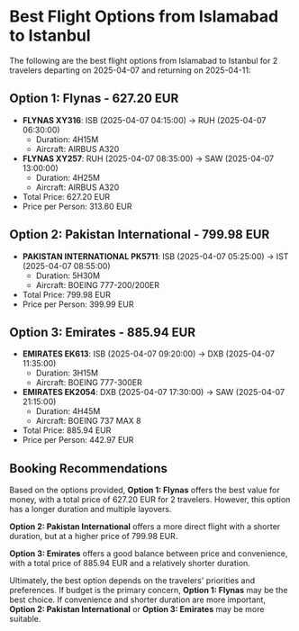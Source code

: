 # Best Flight Options from Islamabad to Istanbul
The following are the best flight options from Islamabad to Istanbul for 2 travelers departing on 2025-04-07 and returning on 2025-04-11:

## Option 1: Flynas - 627.20 EUR
* **FLYNAS XY316**: ISB (2025-04-07 04:15:00) → RUH (2025-04-07 06:30:00)
  - Duration: 4H15M
  - Aircraft: AIRBUS A320
* **FLYNAS XY257**: RUH (2025-04-07 08:35:00) → SAW (2025-04-07 13:00:00)
  - Duration: 4H25M
  - Aircraft: AIRBUS A320
* Total Price: 627.20 EUR
* Price per Person: 313.60 EUR

## Option 2: Pakistan International - 799.98 EUR
* **PAKISTAN INTERNATIONAL PK5711**: ISB (2025-04-07 05:25:00) → IST (2025-04-07 08:55:00)
  - Duration: 5H30M
  - Aircraft: BOEING 777-200/200ER
* Total Price: 799.98 EUR
* Price per Person: 399.99 EUR

## Option 3: Emirates - 885.94 EUR
* **EMIRATES EK613**: ISB (2025-04-07 09:20:00) → DXB (2025-04-07 11:35:00)
  - Duration: 3H15M
  - Aircraft: BOEING 777-300ER
* **EMIRATES EK2054**: DXB (2025-04-07 17:30:00) → SAW (2025-04-07 21:15:00)
  - Duration: 4H45M
  - Aircraft: BOEING 737 MAX 8
* Total Price: 885.94 EUR
* Price per Person: 442.97 EUR

## Booking Recommendations
Based on the options provided, **Option 1: Flynas** offers the best value for money, with a total price of 627.20 EUR for 2 travelers. However, this option has a longer duration and multiple layovers.

**Option 2: Pakistan International** offers a more direct flight with a shorter duration, but at a higher price of 799.98 EUR.

**Option 3: Emirates** offers a good balance between price and convenience, with a total price of 885.94 EUR and a relatively shorter duration.

Ultimately, the best option depends on the travelers' priorities and preferences. If budget is the primary concern, **Option 1: Flynas** may be the best choice. If convenience and shorter duration are more important, **Option 2: Pakistan International** or **Option 3: Emirates** may be more suitable.
